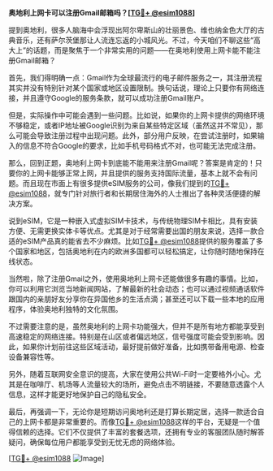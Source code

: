 **奥地利上网卡可以注册Gmail邮箱吗？[[TG💪+ @esim1088](https://t.me/s/esim1088)]**

提到奥地利，很多人脑海中会浮现出阿尔卑斯山的壮丽景色、维也纳金色大厅的古典音乐，还有萨尔茨堡那让人流连忘返的小城风光。不过，今天咱们不聊这些“高大上”的话题，而是聚焦于一个非常实用的问题——在奥地利使用上网卡能不能注册Gmail邮箱？

首先，我们得明确一点：Gmail作为全球最流行的电子邮件服务之一，其注册流程其实并没有特别针对某个国家或地区设置限制。换句话说，理论上只要你有网络连接，并且遵守Google的服务条款，就可以成功注册Gmail账户。

但是，实际操作中可能会遇到一些问题。比如说，如果你的上网卡提供的网络环境不够稳定，或者IP地址被Google识别为来自某些特定区域（虽然这并不常见），那么可能会导致注册过程中出现问题。此外，部分用户反映，在尝试注册时，如果输入的信息不符合Google的要求，比如手机号码格式不对，也可能无法完成注册。

那么，回到正题，奥地利上网卡到底能不能用来注册Gmail呢？答案是肯定的！只要你的上网卡能够正常上网，并且提供的服务支持国际流量，基本上就不会有问题。而且现在市面上有很多提供eSIM服务的公司，像我们提到的[TG💪+ @esim1088](https://t.me/s/esim1088)，就专门针对旅行者和长期居住海外的人士推出了各种灵活便捷的解决方案。

说到eSIM，它是一种嵌入式虚拟SIM卡技术，与传统物理SIM卡相比，具有安装方便、无需更换实体卡等优点。尤其是对于经常需要出国的朋友来说，选择一款合适的eSIM产品真的能省去不少麻烦。比如[TG💪+ @esim1088](https://t.me/s/esim1088)提供的服务覆盖了多个国家和地区，包括奥地利在内的欧洲多国都可以轻松搞定，让你随时随地保持在线状态。

当然啦，除了注册Gmail之外，使用奥地利上网卡还能做很多有趣的事情。比如，你可以利用它浏览当地新闻网站，了解最新的社会动态；也可以通过视频通话软件跟国内的亲朋好友分享你在异国他乡的生活点滴；甚至还可以下载一些本地的应用程序，体验奥地利独特的文化氛围。

不过需要注意的是，虽然奥地利的上网卡功能强大，但并不是所有地方都能享受到高速稳定的网络连接。特别是在山区或者偏远地区，信号强度可能会受到影响。因此，如果你计划前往这些区域活动，最好提前做好准备，比如携带备用电源、检查设备兼容性等。

另外，随着互联网安全意识的提高，大家在使用公共Wi-Fi时一定要格外小心。尤其是在咖啡厅、机场等人流量较大的场所，避免点击不明链接，不要随意透露个人信息，这样才能更好地保护自己的隐私安全。

最后，再强调一下，无论你是短期访问奥地利还是打算长期定居，选择一款适合自己的上网卡都是非常重要的。而像[TG💪+ @esim1088](https://t.me/s/esim1088)这样的平台，无疑是一个值得信赖的选择。它们不仅提供了丰富的套餐选项，还拥有专业的客服团队随时解答疑问，确保每位用户都能享受到无忧无虑的网络体验。

[[TG💪+ @esim1088](https://t.me/s/esim1088) ![Image](https://i.postimg.cc/4NQfJmqS/Snipaste-2025-05-13-00-14-12.png)]